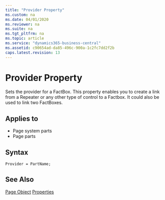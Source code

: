 ```yaml
---
title: "Provider Property"
ms.custom: na
ms.date: 04/01/2020
ms.reviewer: na
ms.suite: na
ms.tgt_pltfrm: na
ms.topic: article
ms.service: "dynamics365-business-central"
ms.assetid: c90654ad-da85-496c-900a-1c2fc7dd2f2b
caps.latest.revision: 13
---
```


 

# Provider Property
Sets the provider for a FactBox. This property enables you to create a link from a Repeater or any other type of control to a Factbox. It could also be used to link two FactBoxes.
 
## Applies to  
  
- Page system parts
- Page parts

## Syntax
```
Provider = PartName;
```

## See Also  
[Page Object](../devenv-page-object.md)
[Properties](devenv-properties.md)
